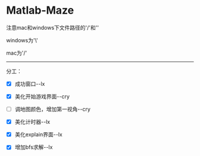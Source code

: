 # Matlab-Maze
注意mac和windows下文件路径的'/'和'\'

windows为'\\'

mac为'/'


***

分工：
- [x] 成功窗口--lx
- [x] 美化开始游戏界面--cry
- [ ] 调地图颜色，增加第一视角--cry
- [x] 美化计时器--lx
- [x] 美化explain界面--lx
- [x] 增加bfs求解--lx


